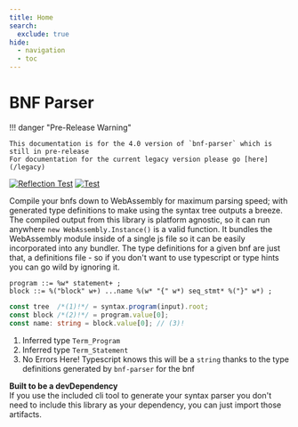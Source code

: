 ```yaml
---
title: Home
search:
  exclude: true
hide:
  - navigation
  - toc
---
```


# BNF Parser

!!! danger "Pre-Release Warning"

    This documentation is for the 4.0 version of `bnf-parser` which is still in pre-release  
    For documentation for the current legacy version please go [here](/legacy)

[![Reflection Test](https://github.com/AjaniBilby/BNF-parser/actions/workflows/npm-load-check.yml/badge.svg?branch=master)](https://github.com/AjaniBilby/BNF-parser/actions/workflows/npm-load-check.yml)
[![Test](https://github.com/AjaniBilby/BNF-parser/actions/workflows/test.yml/badge.svg?branch=master)](https://github.com/AjaniBilby/BNF-parser/actions/workflows/test.yml)

Compile your bnfs down to WebAssembly for maximum parsing speed; with generated type definitions to make using the syntax tree outputs a breeze. The compiled output from this library is platform agnostic, so it can run anywhere `new WebAssembly.Instance()` is a valid function. It bundles the WebAssembly module inside of a single js file so it can be easily incorporated into any bundler. The type definitions for a given bnf are just that, a definitions file - so if you don't want to use typescript or type hints you can go wild by ignoring it.

```bnf title="BNF"
program ::= %w* statement+ ;
block ::= %("block" w+) ...name %(w* "{" w*) seq_stmt* %("}" w*) ;
```
```ts title="Typescript"
const tree  /*(1)!*/ = syntax.program(input).root;
const block /*(2)!*/ = program.value[0];
const name: string = block.value[0]; // (3)!
```

1. Inferred type `Term_Program`
2. Inferred type `Term_Statement`
3. No Errors Here! Typescript knows this will be a `string` thanks to the type definitions generated by `bnf-parser` for the bnf


**Built to be a devDependency**  
If you use the included cli tool to generate your syntax parser you don't need to include this library as your dependency, you can just import those artifacts.